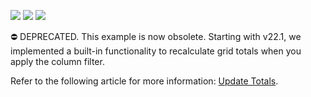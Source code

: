 <!-- default badges list -->
![](https://img.shields.io/endpoint?url=https://codecentral.devexpress.com/api/v1/VersionRange/431387329/22.1.1%2B)
[![](https://img.shields.io/badge/Open_in_DevExpress_Support_Center-FF7200?style=flat-square&logo=DevExpress&logoColor=white)](https://supportcenter.devexpress.com/ticket/details/T1047381)
[![](https://img.shields.io/badge/📖_How_to_use_DevExpress_Examples-e9f6fc?style=flat-square)](https://docs.devexpress.com/GeneralInformation/403183)
<!-- default badges end -->
⛔ DEPRECATED. This example is now obsolete. Starting with v22.1, we implemented a built-in functionality to recalculate grid totals when you apply the column filter. 

Refer to the following article for more information: [Update Totals](https://docs.devexpress.com/Dashboard/403847/web-dashboard/create-dashboards-on-the-web/dashboard-item-settings/grid/column-filter#update-totals).
